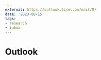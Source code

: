 ```yaml
---
external: https://outlook.live.com/mail/0/
date: '2023-08-15'
tags:
- research
- inbox
---
```


# Outlook
